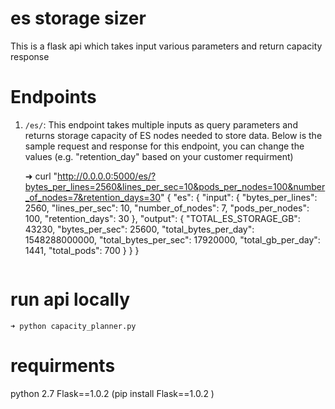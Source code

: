 # es storage sizer
This is a flask api which takes input various parameters and return capacity response

# Endpoints

1. `/es/`: This endpoint takes multiple inputs as query parameters and returns storage capacity of ES nodes needed to store data.
   Below is the sample request and response for this endpoint, you can change the values (e.g. "retention_day" based on your customer requirment)

   
    ➜ curl "http://0.0.0.0:5000/es/?bytes_per_lines=2560&lines_per_sec=10&pods_per_nodes=100&number_of_nodes=7&retention_days=30"
    {
      "es": {
        "input": {
          "bytes_per_lines": 2560,
          "lines_per_sec": 10,
          "number_of_nodes": 7,
          "pods_per_nodes": 100,
          "retention_days": 30
        },
        "output": {
          "TOTAL_ES_STORAGE_GB": 43230,
          "bytes_per_sec": 25600,
          "total_bytes_per_day": 1548288000000,
          "total_bytes_per_sec": 17920000,
          "total_gb_per_day": 1441,
          "total_pods": 700
        }
      }
    }
    ```

# run api locally

  
    ➜ python capacity_planner.py

# requirments
python 2.7
Flask==1.0.2 (pip install Flask==1.0.2 )